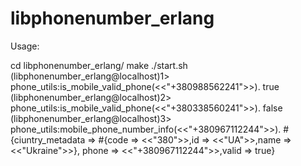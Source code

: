# libphonenumber_erlang
Usage:

 cd libphonenumber_erlang/
 make
 ./start.sh
 (libphonenumber_erlang@localhost)1> phone_utils:is_mobile_valid_phone(<<"+380988562241">>).
true
(libphonenumber_erlang@localhost)2> phone_utils:is_mobile_valid_phone(<<"+380338560241">>).
false
(libphonenumber_erlang@localhost)3> phone_utils:mobile_phone_number_info(<<"+380967112244">>).
#{ciuntry_metadata =>
      #{code => <<"380">>,id => <<"UA">>,name => <<"Ukraine">>},
  phone => <<"+380967112244">>,valid => true}

